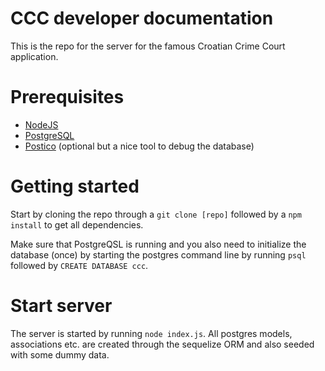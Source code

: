 # CCC developer documentation

This is the repo for the server for the famous Croatian Crime Court application.

# Prerequisites

* [NodeJS](https://nodejs.org)
* [PostgreSQL](https://www.postgresql.org/)
* [Postico](https://eggerapps.at/postico/) (optional but a nice tool to debug the database)

# Getting started

Start by cloning the repo through a `git clone [repo]` followed by a `npm install` to get all dependencies.

Make sure that PostgreQSL is running and you also need to initialize the database (once) by starting
the postgres command line by running `psql` followed by `CREATE DATABASE ccc`.

# Start server

The server is started by running `node index.js`. All postgres models, associations etc. are created through 
the sequelize ORM and also seeded with some dummy data. 
